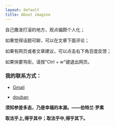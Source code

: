 ```yaml
---
layout: default
title: About imagine
---
```


自己撒泼打滚的地方，观点偏颇个人化；

如果觉得话题可聊，可以在文章下面评论；

如果有网页或者文章建议，可以点击右下角百度反馈；

如果快要骂街，请按"Ctrl + w"键退出网页。

### 我的联系方式：

* [Gmail][Gmail]

* [douban][douban]


[Gmail]: zjyylhj@gmail.com
[douban]: https://www.douban.com/people/49000384/

**须知参差多态，乃是幸福的本源。——伯特兰·罗素**

**取法乎上,得乎其中；取法乎中,得乎其下。**
